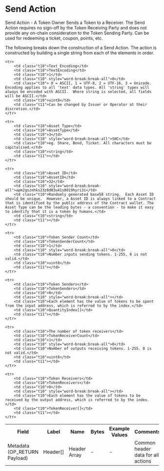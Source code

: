 
# Send Action

Send Action -  A Token Owner Sends a Token to a Receiver. The Send Action requires no sign-off by the Token Receiving Party and does not provide any on-chain consideration to the Token Sending Party.  Can be used for redeeming a ticket, coupon, points, etc.

The following breaks down the construction of a Send Action. The action is constructed by building a single string from each of the elements in order.

<table class="waffle">
	<tr style='height:19px;'>
		<th style="width:6%" class="s0">Field</th>
		<th style="width:9%" class="s1">Label</th>
		<th style="width:9%" class="s1">Name</th>
		<th style="width:2%" class="s1">Bytes</th>
		<th style="width:29%" class="s1">Example Values</th>
		<th style="width:26%" class="s1">Comments</th>
		<th style="width:5%" class="s1">Data Type</th>
		<th style="width:14%" class="s2">Amendment Restrictions</th>
	</tr>
	<tr>
		<td class="s5" rowspan="100">Metadata (OP_RETURN Payload)</td>
		<td class="t6">Header[]</td>
		<td class="t6">Header Array</td>
		<td class="t6">-</td>
		<td class="t6">-</td>
		<td class="t6">Common header data for all actions</td>
		<td class="t6">Header</td>
		<td class="t7"></td>
	</tr>

	<tr>
		<td class="t10">Text Encoding</td>
		<td class="t10">TextEncoding</td>
		<td class="t10">1</td>
		<td class="t10" style="word-break:break-all">0</td>
		<td class="t10"> 0 = ASCII, 1 = UTF-8, 2 = UTF-16, 3 = Unicode.  Encoding applies to all 'text' data types. All 'string' types will always be encoded with ASCII.  Where string is selected, all fields will be ASCII.</td>
		<td class="t10">uint8</td>
		<td class="t11">Can be changed by Issuer or Operator at their discretion.</td>
	</tr>

	<tr>
		<td class="t10">Asset Type</td>
		<td class="t10">AssetType</td>
		<td class="t10">3</td>
		<td class="t10" style="word-break:break-all">SHC</td>
		<td class="t10">eg. Share, Bond, Ticket. All characters must be capitalised.</td>
		<td class="t10">string</td>
		<td class="t11"></td>
	</tr>

	<tr>
		<td class="t10">Asset ID</td>
		<td class="t10">AssetID</td>
		<td class="t10">32</td>
		<td class="t10" style="word-break:break-all">apm2qsznhks23z8d83u41s8019hyri3i</td>
		<td class="t10">Randomly generated base58 string.  Each Asset ID should be unique.  However, a Asset ID is always linked to a Contract that is identified by the public address of the Contract wallet. The Asset Type can be the leading bytes - a convention - to make it easy to identify that it is a token by humans.</td>
		<td class="t10">string</td>
		<td class="t11"></td>
	</tr>

	<tr>
		<td class="t10">Token Sender Count</td>
		<td class="t10">TokenSenderCount</td>
		<td class="t10">1</td>
		<td class="t10" style="word-break:break-all">0</td>
		<td class="t10">Number inputs sending tokens. 1-255, 0 is not valid.</td>
		<td class="t10">uint8</td>
		<td class="t11"></td>
	</tr>

	<tr>
		<td class="t10">Token Senders</td>
		<td class="t10">TokenSenders</td>
		<td class="t10">0</td>
		<td class="t10" style="word-break:break-all"></td>
		<td class="t10">Each element has the value of tokens to be spent from the input address, which is referred to by the index.</td>
		<td class="t10">QuantityIndex[]</td>
		<td class="t11"></td>
	</tr>

	<tr>
		<td class="t10">The number of token receivers</td>
		<td class="t10">TokenReceiverCount</td>
		<td class="t10">1</td>
		<td class="t10" style="word-break:break-all">0</td>
		<td class="t10">Number of outputs receiving tokens. 1-255. 0 is not valid.</td>
		<td class="t10">uint8</td>
		<td class="t11"></td>
	</tr>

	<tr>
		<td class="t10">Token Receivers</td>
		<td class="t10">TokenReceivers</td>
		<td class="t10">0</td>
		<td class="t10" style="word-break:break-all"></td>
		<td class="t10">Each element has the value of tokens to be received by the output address, which is referred to by the index.</td>
		<td class="t10">TokenReceiver[]</td>
		<td class="t11"></td>
	</tr>

</table>
